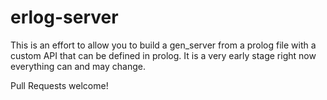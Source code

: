 erlog-server
============

This is an effort to allow you to build a gen_server from a prolog file with a custom API that can be defined in prolog. It is a very early stage right now everything can and may change.

Pull Requests welcome!

